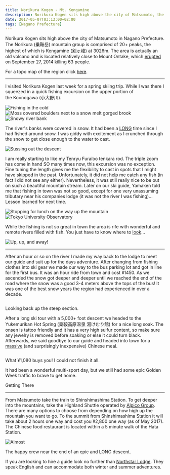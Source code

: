 ```yaml
---
title: Norikura Kogen - Mt. Kengamine
description: Norikura Kogen sits high above the city of Matsumoto, the area is actually an old volcano and it is comprised of 20+ peaks...
date: 2017-05-07T03:13:00+02:00
tags: [Nagano Prefecture]
---
```

<div class="text-lg mt-2">
<p class="mb-2">Norikura Kogen sits high above the city of Matsumoto in Nagano Prefecture. The Norikura (乗鞍岳) mountain group is comprised of 20+ peaks, the highest of which is Kengamine (<a href="https://ja.wikipedia.org/wiki/剣ヶ峰" target="_blank" rel="noopener noreferrer" class="text-red-500 hover:bg-red-500 hover:text-white">剣ヶ峰</a>) at 3026m. The area is actually an old volcano and is located relatively close to Mount Ontake, which <a href="https://en.wikipedia.org/wiki/2014_Mount_Ontake_eruption" target="_blank" rel="noopener noreferrer" class="text-red-500 hover:bg-red-500 hover:text-white">erupted</a> on September 27, 2014 killing 63 people.</p>

<p class="mt-2 mb-2">For a topo map of the region click <a href="https://maps.gsi.go.jp/#15/36.106685/137.553881/&amp;base=std&amp;ls=std&amp;disp=1&amp;vs=c1j0l0u0t0z0r0f1" target="_blank" rel="noopener noreferrer" class="text-red-500 hover:bg-red-500 hover:text-white">here</a>.</p>

<hr />

<p class="mt-2 mb-2">I visited Norikura Kogen last week for a spring skiing trip. While I was there I squeezed in a quick fishing excursion on the upper portion of the Koōnogawa (小大野川).</p>

<img class="w-8/12 rounded-lg shadow-lg mx-auto" src="https://fallfish-tenkara-images.s3-us-west-1.amazonaws.com/FfT+-+Norikura+Kogen/norikura+kogen-nagano-gifu-northern+alps-spring+skiing-iwana.jpg" alt="Fishing in the cold" />

<img class="w-8/12 rounded-lg shadow-lg mx-auto" src="https://fallfish-tenkara-images.s3-us-west-1.amazonaws.com/FfT+-+Norikura+Kogen/norikura+kogen-nagano-gifu-northern+alps-spring+skiing-Koo%CC%84nogawa.jpg" alt="Moss covered boulders next to a snow melt gorged brook" />

<img class="w-8/12 rounded-lg shadow-lg mx-auto" src="https://fallfish-tenkara-images.s3-us-west-1.amazonaws.com/FfT+-+Norikura+Kogen/norikura+kogen-nagano-gifu-northern+alps-spring+skiing-tenkara.jpg" alt="Snowy river bank" />

<p class="mt-2 mb-2">The river's banks were covered in snow. It had been a <a href="https://www.badgertenkara.com/blog/iwana-tenkara-a-guest-post-by-isaac-tait" target="_blank" rel="noopener noreferrer">LONG</a> time since I had fished around snow. I was giddy with excitement as I crunched through the snow to get close enough to the water to cast.</p>

<img class="w-8/12 rounded-lg shadow-lg mx-auto" src="https://fallfish-tenkara-images.s3-us-west-1.amazonaws.com/FfT+-+Norikura+Kogen/norikura+kogen-nagano-gifu-northern+alps-spring+skiing-junpei.jpg" alt="Sussing out the descent" />

<p class="mt-2 mb-2">I am really starting to like my Tenryu Furaibo tenkara rod. The triple zoom has come in hand SO many times now, this excursion was no exception. Fine tuning the length gives me the flexibility to cast in spots that I might have skipped in the past. Unfortunately, it did not help me catch any fish (in fact I did not see any either). Nevertheless, it was still really nice to be out on such a beautiful mountain stream. Later on our ski guide, Yamaken told me that fishing in town was not so good, except for one very unassuming tributary near his companies lodge (it was not the river I was fishing)... Lesson learned for next time.</p>

<img class="w-8/12 rounded-lg shadow-lg mx-auto" src="https://fallfish-tenkara-images.s3-us-west-1.amazonaws.com/FfT+-+Norikura+Kogen/norikura+kogen-nagano-gifu-northern+alps-spring+skiing-lunch+break.jpg" alt="Stopping for lunch on the way up the mountain" />

<img class="w-8/12 rounded-lg shadow-lg mx-auto" src="https://fallfish-tenkara-images.s3-us-west-1.amazonaws.com/FfT+-+Norikura+Kogen/norikura+kogen-nagano-gifu-northern+alps-spring+skiing-tokyo+university+sun+observatory.jpg" alt="Tokyo University Observatory" />

<p class="mt-2 mb-2">While the fishing is not so great in town the area is rife with wonderful and remote rivers filled with fish. You just have to know where to <a href="https://www.fallfishtenkara.com/keiryu-magazine/" target="_blank" rel="noopener noreferrer" class="text-red-500 hover:bg-red-500 hover:text-white">look</a>...</p>

<img class="w-8/12 rounded-lg shadow-lg mx-auto" src="https://fallfish-tenkara-images.s3-us-west-1.amazonaws.com/FfT+-+Norikura+Kogen/norikura+kogen-nagano-gifu-northern+alps-spring+skiing-headed+up.jpg" alt="Up, up, and away!" />

<hr />

<p class="mt-2 mb-2">After an hour or so on the river I made my way back to the lodge to meet our guide and suit up for the days adventure. After changing from fishing clothes into ski gear we made our way to the bus parking lot and got in line for the first bus. It was an hour ride from town and cost ¥1450. As we ascended the snow got deeper and deeper until we reached the end of the road where the snow was a good 3-4 meters above the tops of the bus! It was one of the best snow years the region had experienced in over a decade.</p>

<div class="w-8/12 mx-auto">
<img class="rounded-lg shadow-lg" src="https://fallfish-tenkara-images.s3-us-west-1.amazonaws.com/FfT+-+Norikura+Kogen/norikura+kogen-nagano-gifu-northern+alps-spring+skiing-panorama.jpg" alt="" />
<p class="text-center italic">Looking back up the steep section.</p>
</div>

<p class="mt-2 mb-2">After a long ski tour with a 5,000+ foot descent we headed to the Yukemurikan Hot Spring (乗鞍高原温泉 湯けむり館) for a nice long soak. The onsen is tattoo friendly and it has a very high sulfur content, so make sure any jewelry is removed before soaking or else it could turn black. Afterwards, we said goodbye to our guide and headed into town for a <a href="https://www.google.co.jp/maps/place/5448-4+Hata,+Matsumoto-shi,+Nagano-ken+390-1401/@36.2016219,137.8569021,19z/data=!3m1!4b1!4m5!3m4!1s0x601d13e3dfa672b7:0xb58c63e49c3e7e55!8m2!3d36.2016219!4d137.8574506?hl=en" target="_blank" rel="noopener noreferrer">massive</a> (and surprisingly inexpensive) Chinese meal.</p>

<div class="w-8/12 mx-auto">
<img class="rounded-lg shadow-lg" src="https://fallfish-tenkara-images.s3-us-west-1.amazonaws.com/FfT+-+Norikura+Kogen/norikura+kogen-nagano-gifu-northern+alps-spring+skiing-dinner.jpg" alt="" />
<p class="text-center italic">What ¥1,080 buys you! I could not finish it all.</p>
</div>

<p class="mt-2 mb-2">It had been a wonderful multi-sport day, but we still had some epic Golden Week traffic to brave to get home.</p>

<p class="font-semibold text-red-500 text-center">Getting There</p>
<hr />

<p class="mt-2 mb-2">From Matsumoto take the train to Shinshimashima Station. To get deeper into the mountains, take the Highland Shuttle operated by <a href="https://www.alpico.co.jp/en/" target="_blank" rel="noopener noreferrer" class="text-red-500 hover:bg-red-500 hover:text-white">Alpico Group</a>. There are many options to choose from depending on how high up the mountain you want to go. To the summit from Shinshimashima Station it will take about 2 hours one way and cost you ¥2,800 one way (as of May 2017). The Chinese food restaurant is located within a 5 minute walk of the Hata Station.</p>

<div class="mx-auto w-8/12">
<img class="rounded-lg shadow-lg" src="https://fallfish-tenkara-images.s3-us-west-1.amazonaws.com/FfT+-+Norikura+Kogen/norikura+kogen-nagano-gifu-northern+alps-spring+skiing-almost+down.jpg" alt="Almost" />
<p class="text-center italic">The happy crew near the end of an epic and LONG descent.</p>
</div>

<p class="mt-2 mb-2">If you are looking to hire a guide look no further than <a href="https://ridenorthstar.com/?lang=en" target="_blank" rel="noopener noreferrer" class="text-red-500 hover:bg-red-500 hover:text-white">Northstar Lodge</a>. They speak English and can accommodate both winter and summer adventures.</p>
</div>
